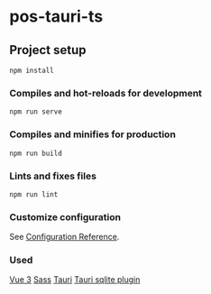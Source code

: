 # pos-tauri-ts

## Project setup
```
npm install
```

### Compiles and hot-reloads for development
```
npm run serve
```

### Compiles and minifies for production
```
npm run build
```

### Lints and fixes files
```
npm run lint
```

### Customize configuration
See [Configuration Reference](https://cli.vuejs.org/config/).

### Used
[Vue 3](https://tauri.app/)
[Sass](https://sass-lang.com/)
[Tauri](https://github.com/lzdyes/tauri-plugin-sqlite)
[Tauri sqlite plugin](https://github.com/lzdyes/tauri-plugin-sqlite)
